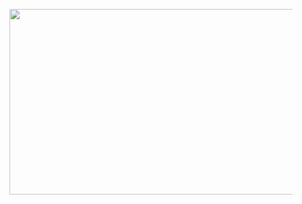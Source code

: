 <p align="center">
  <img width="580" height="332" src="C:\Users\brkgn\Desktop\sites\binarysearchtree.jpg">
</p>
